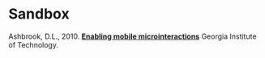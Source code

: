 # Sandbox

Ashbrook, D.L., 2010. 
[**Enabling mobile microinteractions**](ashbrook_microinteractions.md)
Georgia Institute of Technology.